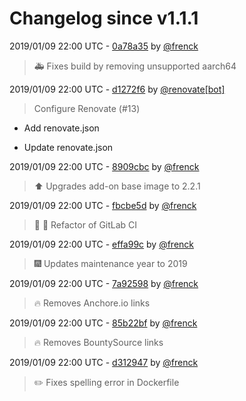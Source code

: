 # Changelog since v1.1.1

2019/01/09 22:00 UTC - [0a78a35](https://github.com/hassio-addons/addon-plex/commit/0a78a354d3d772bf2b1b14598e083d0977ea5997) by [@frenck](https://github.com/frenck)
> :ambulance: Fixes build by removing unsupported aarch64 

2019/01/09 22:00 UTC - [d1272f6](https://github.com/hassio-addons/addon-plex/commit/d1272f6fef7cf4aeb6fae86bfe106e6a9a303ff8) by [@renovate[bot]](https://github.com/apps/renovate)
> Configure Renovate (#13)

* Add renovate.json

* Update renovate.json 

2019/01/09 22:00 UTC - [8909cbc](https://github.com/hassio-addons/addon-plex/commit/8909cbc91332c8a513bc7d4562f068d8a0026ff4) by [@frenck](https://github.com/frenck)
> :arrow_up: Upgrades add-on base image to 2.2.1 

2019/01/09 22:00 UTC - [fbcbe5d](https://github.com/hassio-addons/addon-plex/commit/fbcbe5d9ab8bb4308fc8bc919e56e746e20f7446) by [@frenck](https://github.com/frenck)
> :tractor: :rocket: Refactor of GitLab CI 

2019/01/09 22:00 UTC - [effa99c](https://github.com/hassio-addons/addon-plex/commit/effa99c35265fe7c980e86b1ec924f1c9ed16dc7) by [@frenck](https://github.com/frenck)
> :fireworks: Updates maintenance year to 2019 

2019/01/09 22:00 UTC - [7a92598](https://github.com/hassio-addons/addon-plex/commit/7a925983c223661bbe5f3877b15781d9ee6289da) by [@frenck](https://github.com/frenck)
> :fire: Removes Anchore.io links 

2019/01/09 22:00 UTC - [85b22bf](https://github.com/hassio-addons/addon-plex/commit/85b22bf73099278873a00ced7c358772943739bf) by [@frenck](https://github.com/frenck)
> :fire: Removes BountySource links 

2019/01/09 22:00 UTC - [d312947](https://github.com/hassio-addons/addon-plex/commit/d3129473a9cf7b34af0bdb8f1813658054259166) by [@frenck](https://github.com/frenck)
> :pencil2: Fixes spelling error in Dockerfile 

